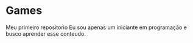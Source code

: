 # Games
Meu primeiro repositorio
Eu sou apenas um iniciante em programação e busco aprender esse conteudo.
